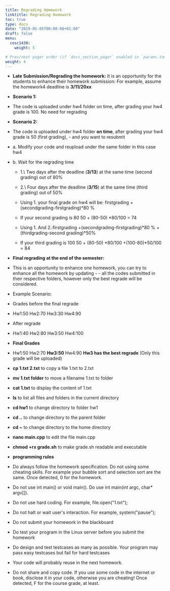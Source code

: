 ```yaml
---
title: Regrading Homework
linktitle: Regrading Homework
toc: true
type: docs
date: "2019-05-05T00:00:00+01:00"
draft: false
menu:
  cosc1430:
    weight: 5

# Prev/next pager order (if `docs_section_pager` enabled in `params.toml`)
weight: 4
---
```


- **Late Submission/Regrading the homework:**
It is an opportunity for the students to enhance their homework submission: 
For example, assume the homework4 deadline is **3/11/20xx**
- **Scenario 1:**
- The code is uploaded under hw4 folder on time, after grading your hw4 grade is 100. No need for regrading
- **Scenario 2:**
- The code is uploaded under hw4 folder **on time**, after grading your hw4 grade is 50 (first grading), - and you want to resubmit
- a.	Modify your code and reupload under the same folder in this case hw4
- b.	Wait for the regrading time
  - 1.\	Two days after the deadline (**3/13**) at the same time (second grading) out of 80%
  - 2.\	Four days after the deadline (**3/15**) at the same time (third grading) out of 50%

   - Using 1. your final grade on hw4 will be: firstgrading +(secondgrading-firstgrading)*80 %
   - If your second grading is 80                                    50 + (80-50) *80/100   = 74

    - Using 1. And 2.:firstgrading +(secondgrading-firstgrading)*80 %  +(thirdgrading-second grading)*50%
    - If your third grading is 100                     50 + (80-50) *80/100  +(100-80)*50/100 = 84 

- **Final regrading at the end of the semester:**
- This is an opportunity to enhance one homework, you can try to enhance all the homework by updating - - all the codes submitted in their respective folders, however only the best regrade will be considered.
- Example Scenario:
- Grades before the final regrade
- Hw1:50     Hw2:70    Hw3:30      Hw4:90
- After regrade 
- Hw1:40     Hw2:80    Hw3:50      Hw4:100
- **Final Grades** 
- Hw1:50     Hw2:70   **Hw3:50**      Hw4:90   **Hw3 has the best regrade** (Only this grade will be uploaded)

 
  










- **cp 1.txt 2.txt** to copy a file 1.txt to 2.txt
- **mv 1.txt folder** to move a filename 1.txt to folder
- **cat 1.txt** to display the content of 1.txt
- **ls** to list all files and folders in the current directory
- **cd hw1** to change directory to folder hw1
- **cd ..** to change directory to the parent folder
- **cd ~** to change directory to the home directory
- **nano main.cpp** to edit the file main.cpp
- **chmod +rx grade.sh** to make grade.sh readable and executable

- **programming rules**

- Do always follow the homework specification. Do not using some cheating skills. For example your bubble sort and selection sort are the same. Once detected, 0 for the homework.
- Do not use int main() or void main(). Do use int main(int argc, char\* argv[]).
- Do not use hard coding. For example, file.open("1.txt");
- Do not halt or wait user's interaction. For example, system("pause");
- Do not submit your homework in the blackboard
- Do test your program in the Linux server before you submit the homework
- Do design and test testcases as many as possible. Your program may pass easy testcases but fail for hard testcases
- Your code will probably reuse in the next homework.
- Do not share and copy code. If you use some code in the internet or book, disclose it in your code, otherwise you are cheating! Once detected, F for the course grade, at least.
